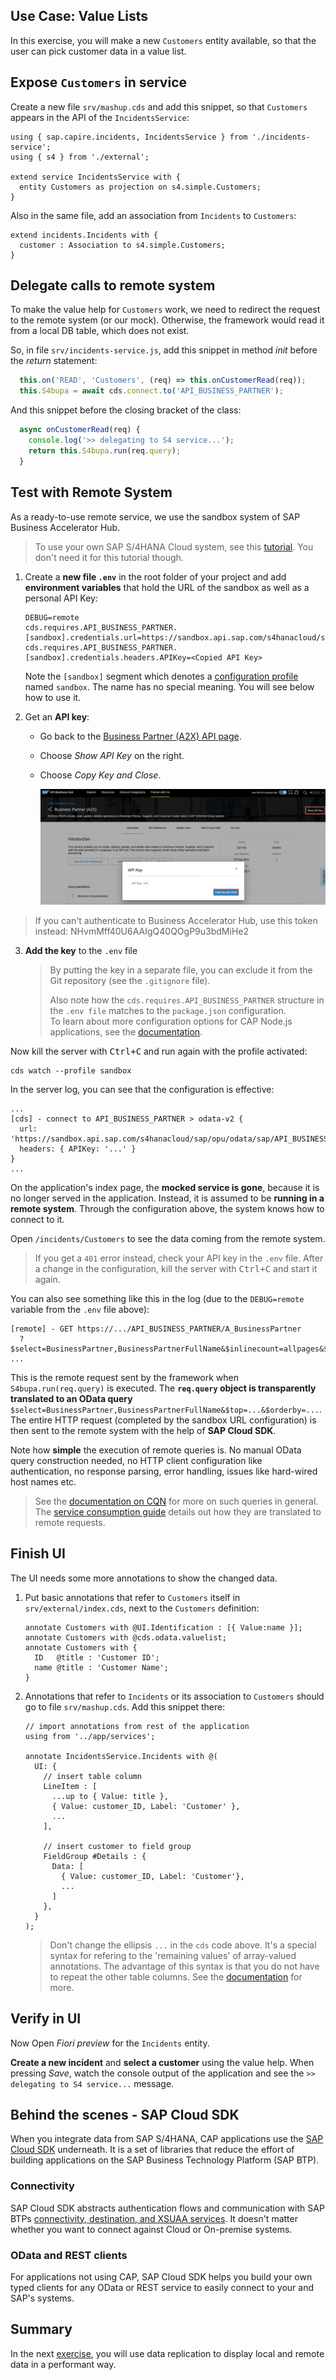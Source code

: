 ## Use Case: Value Lists

In this exercise, you will make a new `Customers` entity available, so that the user can pick customer data in a value list.

## Expose `Customers` in service

Create a new file `srv/mashup.cds` and add this snippet, so that `Customers` appears in the API of the `IncidentsService`:

```cds
using { sap.capire.incidents, IncidentsService } from './incidents-service';
using { s4 } from './external';

extend service IncidentsService with {
  entity Customers as projection on s4.simple.Customers;
}
```

Also in the same file, add an association from `Incidents` to `Customers`:

```cds
extend incidents.Incidents with {
  customer : Association to s4.simple.Customers;
}
```

## Delegate calls to remote system

To make the value help for `Customers` work, we need to redirect the request to the remote system (or our mock).
Otherwise, the framework would read it from a local DB table, which does not exist.

So, in file `srv/incidents-service.js`, add this snippet in method _init_ before the _return_ statement:

```js
  this.on('READ', 'Customers', (req) => this.onCustomerRead(req));
  this.S4bupa = await cds.connect.to('API_BUSINESS_PARTNER');
```

And this snippet before the closing bracket of the class:
```js
  async onCustomerRead(req) {
    console.log('>> delegating to S4 service...');
    return this.S4bupa.run(req.query);
  }
```

## Test with Remote System

As a ready-to-use remote service, we use the sandbox system of SAP Business Accelerator Hub.

> To use your own SAP S/4HANA Cloud system, see this [tutorial](https://developers.sap.com/tutorials/btp-app-ext-service-s4hc-use.html). You don't need it for this tutorial though.

1. Create a **new file `.env`** in the root folder of your project and add **environment variables** that hold the URL of the sandbox as well as a personal API Key:

    ```properties
    DEBUG=remote
    cds.requires.API_BUSINESS_PARTNER.[sandbox].credentials.url=https://sandbox.api.sap.com/s4hanacloud/sap/opu/odata/sap/API_BUSINESS_PARTNER/
    cds.requires.API_BUSINESS_PARTNER.[sandbox].credentials.headers.APIKey=<Copied API Key>
    ```

    Note the `[sandbox]` segment which denotes a [configuration profile](https://cap.cloud.sap/docs/node.js/cds-env#profiles) named `sandbox`.  The name has no special meaning.  You will see below how to use it.

2. Get an **API key**:

    - Go back to the [Business Partner (A2X) API page](https://api.sap.com/api/API_BUSINESS_PARTNER/).
    - Choose _Show API Key_ on the right.
    - Choose _Copy Key and Close_.

      ![Get API key from SAP Business Accelerator Hub](./assets/hub-api-key.png)

> If you can't authenticate to Business Accelerator Hub, use this token instead: NHvmMff40U6AAIgQ40QOgP9u3bdMiHe2

3. **Add the key** to the `.env` file

    > By putting the key in a separate file, you can exclude it from the Git repository (see the `.gitignore` file).<br>
    >
    > Also note how the `cds.requires.API_BUSINESS_PARTNER` structure in the `.env file` matches to the `package.json` configuration.<br>
    To learn about more configuration options for CAP Node.js applications, see the [documentation](https://cap.cloud.sap/docs/node.js/cds-env).

Now kill the server with <kbd>Ctrl+C</kbd> and run again with the profile activated:

```
cds watch --profile sandbox
```

In the server log, you can see that the configuration is effective:
```
...
[cds] - connect to API_BUSINESS_PARTNER > odata-v2 {
  url: 'https://sandbox.api.sap.com/s4hanacloud/sap/opu/odata/sap/API_BUSINESS_PARTNER/',
  headers: { APIKey: '...' }
}
...
```

On the application's index page, the **mocked service is gone**, because it is no longer served in the application. Instead, it is assumed to be **running in a remote system**.  Through the configuration above, the system knows how to connect to it.

Open `/incidents/Customers` to see the data coming from the remote system.

> If you get a `401` error instead, check your API key in the `.env` file.  After a change in the configuration, kill the server with <kbd>Ctrl+C</kbd> and start it again.

You can also see something like this in the log (due to the `DEBUG=remote` variable from the `.env` file above):

```
[remote] - GET https://.../API_BUSINESS_PARTNER/A_BusinessPartner
  ?$select=BusinessPartner,BusinessPartnerFullName&$inlinecount=allpages&$top=74&$orderby=BusinessPartner%20asc
...
```

This is the remote request sent by the framework when `S4bupa.run(req.query)` is executed.  The **`req.query` object is transparently translated to an OData query** `$select=BusinessPartner,BusinessPartnerFullName&$top=...&$orderby=...`.  The entire HTTP request (completed by the sandbox URL configuration) is then sent to the remote system with the help of **SAP Cloud SDK**.

Note how **simple** the execution of remote queries is.  No manual OData query construction needed, no HTTP client configuration like authentication, no response parsing, error handling, issues like hard-wired host names etc.

> See the [documentation on CQN](https://pages.github.tools.sap/cap/docs/cds/cqn) for more on such queries in general.  The [service consumption guide](https://pages.github.tools.sap/cap/docs/guides/using-services#execute-queries) details out how they are translated to remote requests.

## Finish UI

The UI needs some more annotations to show the changed data.

1. Put basic annotations that refer to `Customers` itself in `srv/external/index.cds`, next to the `Customers` definition:

    ```cds
    annotate Customers with @UI.Identification : [{ Value:name }];
    annotate Customers with @cds.odata.valuelist;
    annotate Customers with {
      ID   @title : 'Customer ID';
      name @title : 'Customer Name';
    }
    ```

2. Annotations that refer to `Incidents` or its association to `Customers` should go to file `srv/mashup.cds`.  Add this snippet there:

    ```cds
    // import annotations from rest of the application
    using from '../app/services';

    annotate IncidentsService.Incidents with @(
      UI: {
        // insert table column
        LineItem : [
          ...up to { Value: title },
          { Value: customer_ID, Label: 'Customer' },
          ...
        ],

        // insert customer to field group
        FieldGroup #Details : {
          Data: [
            { Value: customer_ID, Label: 'Customer'},
            ...
          ]
        },
      }
    );
    ```

    > Don't change the ellipsis `...` in the `cds` code above.  It's a special syntax for refering to the 'remaining values' of array-valued annotations.  The advantage of this syntax is that you do not have to repeat the other table columns.  See the [documentation](https://cap.cloud.sap/docs/cds/cdl#extend-array-annotations) for more.

## Verify in UI

Now Open _Fiori preview_ for the `Incidents` entity.

**Create a new incident** and **select a customer** using the value help. When pressing _Save_, watch the console output of the application and see the `>> delegating to S4 service...` message.


<!-- ## Optional: Improve the error handling

Execute the above requests with a customer ID that does not exist (like `XXX`).

- What error do you get?
- Can you improve the error handling such that the client gets a `404` error instead, including a proper error message? See the [documentation](https://cap.cloud.sap/docs/node.js/events#req-reject).

<details>
<summary>See the solution</summary>

Make sure to turn the `502` error into a _client_ error like `404`:

```js
if (!replicated) {
  let customer
  try {
    customer = await S4bupa.read(Customers, ID)
  } catch (e) {
    return req.reject(404, 'No such customer: ' + ID, 'customer_ID')
  }
  await INSERT(customer).into(Customers)
}
```

</details>
 -->
## Behind the scenes - SAP Cloud SDK

When you integrate data from SAP S/4HANA, CAP applications use the [SAP Cloud SDK](https://sap.github.io/cloud-sdk/) underneath.
It is a set of libraries that reduce the effort of building applications on the SAP Business Technology Platform (SAP BTP).

### Connectivity

SAP Cloud SDK abstracts authentication flows and communication with SAP BTPs [connectivity, destination, and XSUAA services](https://sap.github.io/cloud-sdk/docs/js/features/connectivity/destination).
It doesn't matter whether you want to connect against Cloud or On-premise systems.

### OData and REST clients

For applications not using CAP, SAP Cloud SDK helps you build your own typed clients for any OData or REST service to easily connect to your and SAP's systems.

<!-- ## Think about it: What would happen in production?

In a productive environment you would delegate to a real SAP S/4HANA system, where you use secure authentication and authorization mechanisms.
Those mechanisms handle sensitive data like passwords and often involve token exchange flows and certificates.
SAP Business Technology Platform (SAP BTP) offers the Destination and Connectivity services, to:

- securely store your credentials
- provide all technical information needed to authenticate against a system
- allow connections to On-premise systems through the SAP Cloud Connector

To use a destination in CAP, you would reference it in a new `production` profile in your `package.json`.

```jsonc
"API_BUSINESS_PARTNER": {
  /* ... */
  "[production]": {
    "credentials": {
      "destination": "S4HANA"
    }
  }
}
``` -->

## Summary

In the next [exercise](4.-Replicating-Data.md), you will use data replication to display local and remote data in a performant way.
